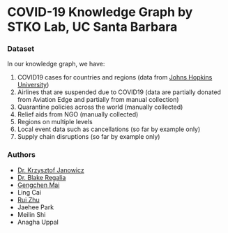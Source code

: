 # COVID-19 Knowledge Graph by STKO Lab, UC Santa Barbara

### Dataset
In our knowledge graph, we have: 
  1. COVID19 cases for countries and regions (data from [Johns Hopkins University](https://github.com/CSSEGISandData/COVID-19))
  2. Airlines that are suspended due to COVID19 (data are partially donated from Aviation Edge and partially from manual collection)
  3. Quarantine policies across the world (manually collected) 
  4. Relief aids from NGO (manually collected)
  5. Regions on multiple levels
  6. Local event data such as cancellations (so far by example only)
  7. Supply chain disruptions (so far by example only)
 


### Authors
 - [Dr. Krzysztof Janowicz](http://geog.ucsb.edu/~jano/)
 - [Dr. Blake Regalia](https://blake-regalia.net/)
 - [Gengchen Mai](http://www.geog.ucsb.edu/~gengchen_mai/)
 - Ling Cai
 - [Rui Zhu](http://www.geog.ucsb.edu/~zhu/)
 - Jaehee Park
 - Meilin Shi
 - Anagha Uppal
